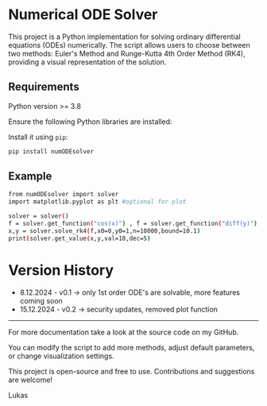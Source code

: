 # Numerical ODE Solver

This project is a Python implementation for solving ordinary differential equations (ODEs) numerically. The script allows users to choose between two methods: Euler's Method and Runge-Kutta 4th Order Method (RK4), providing a visual representation of the solution.

## Requirements
Python version >= 3.8

Ensure the following Python libraries are installed:

Install it using `pip`:
```bash
pip install numODEsolver
```
## Example
```bash
from numODEsolver import solver
import matplotlib.pyplot as plt #optional for plot

solver = solver()
f = solver.get_function("cos(x)") , f = solver.get_function("diff(y)")
x,y = solver.solve_rk4(f,x0=0,y0=1,n=10000,bound=10.1)
print(solver.get_value(x,y,val=10,dec=5)
```

# Version History

-  8.12.2024 - v0.1 -> only 1st order ODE's are solvable, more features coming soon
- 15.12.2024 - v0.2 -> security updates, removed plot function


---
For more documentation take a look at the source code on my GitHub.

You can modify the script to add more methods, adjust default parameters, or change visualization settings.

This project is open-source and free to use. Contributions and suggestions are welcome!

Lukas

